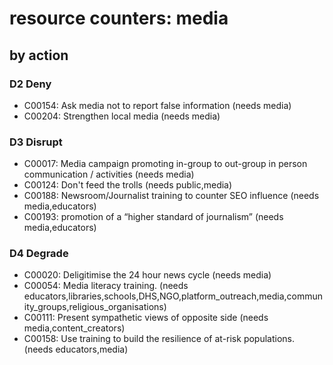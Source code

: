 # resource counters: media

## by action


### D2 Deny
* C00154: Ask media not to report false information (needs media)
* C00204: Strengthen local media (needs media)

### D3 Disrupt
* C00017: Media campaign promoting in-group to out-group in person communication / activities (needs media)
* C00124: Don't feed the trolls (needs public,media)
* C00188: Newsroom/Journalist training to counter SEO influence (needs media,educators)
* C00193: promotion of a “higher standard of journalism” (needs media,educators)

### D4 Degrade
* C00020: Deligitimise the 24 hour news cycle (needs media)
* C00054: Media literacy training.  (needs educators,libraries,schools,DHS,NGO,platform_outreach,media,community_groups,religious_organisations)
* C00111: Present sympathetic views of opposite side (needs media,content_creators)
* C00158: Use training to build the resilience of at-risk populations. (needs educators,media)

